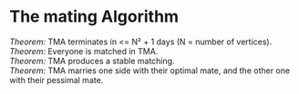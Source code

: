 # The mating Algorithm

*Theorem:* TMA terminates in <= N² + 1 days (N = number of vertices).   
*Theorem:* Everyone is matched in TMA.  
*Theorem:* TMA produces a stable matching.  
*Theorem:* TMA marries one side with their optimal mate, and the other one with their pessimal mate.  

